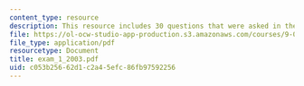 ```yaml
---
content_type: resource
description: This resource includes 30 questions that were asked in the midterm exam.
file: https://ol-ocw-studio-app-production.s3.amazonaws.com/courses/9-01-neuroscience-and-behavior-fall-2003/c053b25662d1c2a45efc86fb97592256_exam_1_2003.pdf
file_type: application/pdf
resourcetype: Document
title: exam_1_2003.pdf
uid: c053b256-62d1-c2a4-5efc-86fb97592256
---
```

